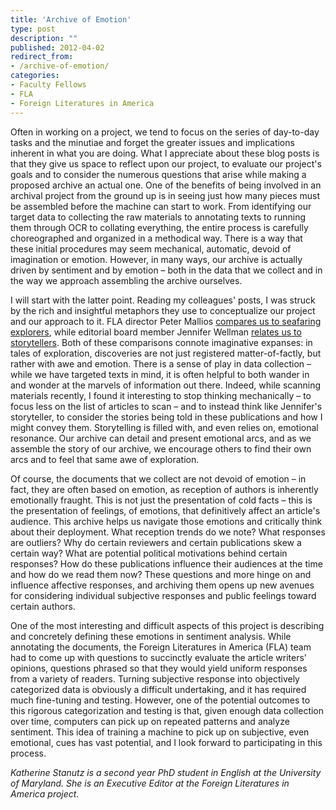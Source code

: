 ```yaml
---
title: 'Archive of Emotion'
type: post
description: ""
published: 2012-04-02
redirect_from: 
- /archive-of-emotion/
categories:
- Faculty Fellows
- FLA
- Foreign Literatures in America
---
```

Often in working on a project, we tend to focus on the series of day-to-day tasks and the minutiae and forget the greater issues and implications inherent in what you are doing. What I appreciate about these blog posts is that they give us space to reflect upon our project, to evaluate our project's goals and to consider the numerous questions that arise while making a proposed archive an actual one. One of the benefits of being involved in an archival project from the ground up is in seeing just how many pieces must be assembled before the machine can start to work. From identifying our target data to collecting the raw materials to annotating texts to running them through OCR to collating everything, the entire process is carefully choreographed and organized in a methodical way. There is a way that these initial procedures may seem mechanical, automatic, devoid of imagination or emotion. However, in many ways, our archive is actually driven by sentiment and by emotion – both in the data that we collect and in the way we approach assembling the archive ourselves.

I will start with the latter point. Reading my colleagues' posts, I was struck by the rich and insightful metaphors they use to conceptualize our project and our approach to it. FLA director Peter Mallios [compares us to seafaring explorers](http://mith.umd.edu/beginnings/), while editorial board member Jennifer Wellman [relates us to storytellers](http://mith.umd.edu/telling-the-story-of-foreign-literatures-in-america). Both of these comparisons connote imaginative expanses: in tales of exploration, discoveries are not just registered matter-of-factly, but rather with awe and emotion. There is a sense of play in data collection – while we have targeted texts in mind, it is often helpful to both wander in and wonder at the marvels of information out there. Indeed, while scanning materials recently, I found it interesting to stop thinking mechanically – to focus less on the list of articles to scan – and to instead think like Jennifer's storyteller, to consider the stories being told in these publications and how I might convey them. Storytelling is filled with, and even relies on, emotional resonance. Our archive can detail and present emotional arcs, and as we assemble the story of our archive, we encourage others to find their own arcs and to feel that same awe of exploration.

Of course, the documents that we collect are not devoid of emotion – in fact, they are often based on emotion, as reception of authors is inherently emotionally fraught. This is not just the presentation of cold facts – this is the presentation of feelings, of emotions, that definitively affect an article's audience. This archive helps us navigate those emotions and critically think about their deployment. What reception trends do we note? What responses are outliers? Why do certain reviewers and certain publications skew a certain way? What are potential political motivations behind certain responses? How do these publications influence their audiences at the time and how do we read them now? These questions and more hinge on and influence affective responses, and archiving them opens up new avenues for considering individual subjective responses and public feelings toward certain authors.

One of the most interesting and difficult aspects of this project is describing and concretely defining these emotions in sentiment analysis. While annotating the documents, the Foreign Literatures in America (FLA) team had to come up with questions to succinctly evaluate the article writers' opinions, questions phrased so that they would yield uniform responses from a variety of readers. Turning subjective response into objectively categorized data is obviously a difficult undertaking, and it has required much fine-tuning and testing. However, one of the potential outcomes to this rigorous categorization and testing is that, given enough data collection over time, computers can pick up on repeated patterns and analyze sentiment. This idea of training a machine to pick up on subjective, even emotional, cues has vast potential, and I look forward to participating in this process.

_Katherine Stanutz is a second year PhD student in English at the University of Maryland. She is an Executive Editor at the Foreign Literatures in America project._
